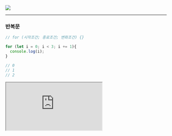 ![](https://images.velog.io/images/sh981013s/post/57230c14-d7ec-456a-a1b1-6bcc6804b31b/image.png)

---
### 반복문


```js
// for (시작조건; 종료조건; 변화조건) {}

for (let i = 0; i < 3; i += 1){
  console.log(i);
}

// 0
// 1
// 2
```



<iframe src="https://codesandbox.io/embed/young-river-44ulu?expanddevtools=1&fontsize=14&theme=dark"
 .
 